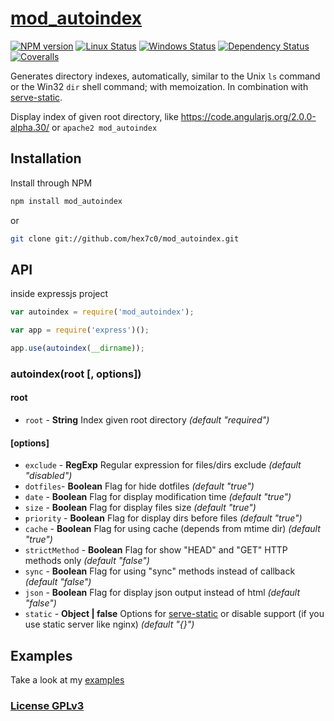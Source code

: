 # [mod_autoindex](http://supergiovane.tk/#/mod_autoindex)

[![NPM version](https://img.shields.io/npm/v/mod_autoindex.svg)](https://www.npmjs.com/package/mod_autoindex)
[![Linux Status](https://img.shields.io/travis/hex7c0/mod_autoindex.svg?label=linux)](https://travis-ci.org/hex7c0/mod_autoindex)
[![Windows Status](https://img.shields.io/appveyor/ci/hex7c0/mod_autoindex.svg?label=windows)](https://ci.appveyor.com/project/hex7c0/mod_autoindex)
[![Dependency Status](https://img.shields.io/david/hex7c0/mod_autoindex.svg)](https://david-dm.org/hex7c0/mod_autoindex)
[![Coveralls](https://img.shields.io/coveralls/hex7c0/mod_autoindex.svg)](https://coveralls.io/r/hex7c0/mod_autoindex)

Generates directory indexes, automatically, similar to the Unix `ls` command or the Win32 `dir` shell command; with memoization.
In combination with [serve-static](https://github.com/expressjs/serve-static).

Display index of given root directory, like https://code.angularjs.org/2.0.0-alpha.30/ or `apache2 mod_autoindex`

## Installation

Install through NPM

```bash
npm install mod_autoindex
```
or
```bash
git clone git://github.com/hex7c0/mod_autoindex.git
```

## API

inside expressjs project
```js
var autoindex = require('mod_autoindex');

var app = require('express')();

app.use(autoindex(__dirname));
```

### autoindex(root [, options])

#### root

 - `root` - **String** Index given root directory *(default "required")*

#### [options]

 - `exclude` - **RegExp** Regular expression for files/dirs exclude *(default "disabled")*
 - `dotfiles`- **Boolean** Flag for hide dotfiles *(default "true")*
 - `date` - **Boolean** Flag for display modification time *(default "true")*
 - `size` - **Boolean** Flag for display files size *(default "true")*
 - `priority` - **Boolean** Flag for display dirs before files *(default "true")*
 - `cache` - **Boolean** Flag for using cache (depends from mtime dir) *(default "true")*
 - `strictMethod` - **Boolean** Flag for show "HEAD" and "GET" HTTP methods only *(default "false")*
 - `sync` - **Boolean** Flag for using "sync" methods instead of callback *(default "false")*
 - `json` - **Boolean** Flag for display json output instead of html *(default "false")*
 - `static` - **Object | false** Options for [serve-static](https://github.com/expressjs/serve-static) or disable support (if you use static server like nginx) *(default "{}")*

## Examples

Take a look at my [examples](examples)

### [License GPLv3](LICENSE)
